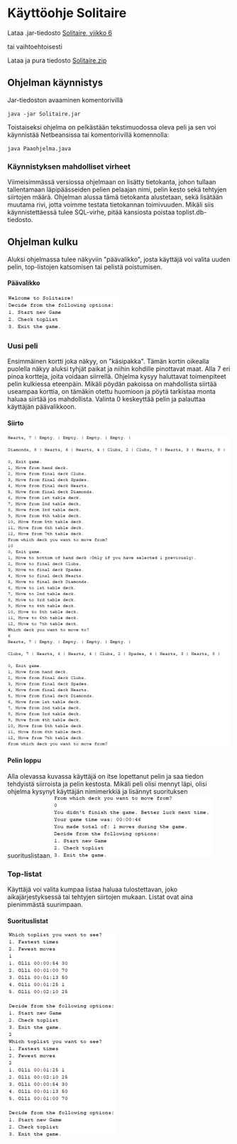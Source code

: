 # Käyttöohje Solitaire

Lataa .jar-tiedosto [Solitaire, viikko 6](https://github.com/OlliSavisalo/ot-harjoitustyo/releases/download/viikko6/Solitaire.jar)

tai vaihtoehtoisesti

Lataa ja pura tiedosto [Solitaire.zip](https://github.com/OlliSavisalo/ot-harjoitustyo/archive/viikko6.zip)

## Ohjelman käynnistys

Jar-tiedoston avaaminen komentorivillä
```
java -jar Solitaire.jar

```

Toistaiseksi ohjelma on pelkästään tekstimuodossa oleva peli ja sen voi käynnistää Netbeansissa tai komentorivillä komennolla:
```
java Paaohjelma.java
```

### Käynnistyksen mahdolliset virheet

Viimeisimmässä versiossa ohjelmaan on lisätty tietokanta, johon tullaan tallentamaan läpipäässeiden pelien pelaajan nimi, pelin kesto sekä tehtyjen siirtojen määrä. Ohjelman alussa tämä tietokanta alustetaan, sekä lisätään muutama rivi, jotta voimme testata tietokannan toimivuuden.
Mikäli siis käynnistettäessä tulee SQL-virhe, pitää kansiosta poistaa toplist.db-tiedosto.

## Ohjelman kulku

Aluksi ohjelmassa tulee näkyviin "päävalikko", josta käyttäjä voi valita uuden pelin, top-listojen katsomisen tai pelistä poistumisen.

#### Päävalikko
<img src="https://github.com/OlliSavisalo/ot-harjoitustyo/blob/master/dokumentaatio/kuvat/Mainmenu.PNG">

### Uusi peli
Ensimmäinen kortti joka näkyy, on "käsipakka".
Tämän kortin oikealla puolella näkyy aluksi tyhjät paikat ja niihin kohdille pinottavat maat.
Alla 7 eri pinoa kortteja, joita voidaan siirrellä.
Ohjelma kysyy haluttavat toimenpiteet pelin kulkiessa eteenpäin. Mikäli pöydän pakoissa on mahdollista siirtää useampaa korttia, on tämäkin otettu huomioon ja pöytä tarkistaa monta haluaa siirtää jos mahdollista.
Valinta 0 keskeyttää pelin ja palauttaa käyttäjän päävalikkoon.

#### Siirto
<img src="https://github.com/OlliSavisalo/ot-harjoitustyo/blob/master/dokumentaatio/kuvat/siirto.PNG">

#### Pelin loppu
Alla olevassa kuvassa käyttäjä on itse lopettanut pelin ja saa tiedon tehdyistä siirroista ja pelin kestosta. Mikäli peli olisi mennyt läpi, olisi ohjelma kysynyt käyttäjän nimimerkkiä ja lisännyt suorituksen suorituslistaan.
<img src="https://github.com/OlliSavisalo/ot-harjoitustyo/blob/master/dokumentaatio/kuvat/loppupeli.PNG">

### Top-listat

Käyttäjä voi valita kumpaa listaa haluaa tulostettavan, joko aikajärjestyksessä tai tehtyjen siirtojen mukaan. Listat ovat aina pienimmästä suurimpaan.


#### Suorituslistat
<img src="https://github.com/OlliSavisalo/ot-harjoitustyo/blob/master/dokumentaatio/kuvat/toplist.PNG">
